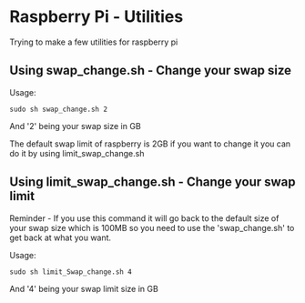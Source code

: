 # Raspberry Pi - Utilities
Trying to make a few utilities for raspberry pi



## Using swap_change.sh - Change your swap size

Usage:
```
sudo sh swap_change.sh 2 
```
And '2' being your swap size in GB

The default swap limit of raspberry is 2GB if you want to change it you can do it by using limit_swap_change.sh

## Using limit_swap_change.sh - Change your swap limit

Reminder - If you use this command it will go back to the default size of your swap size which is 100MB so you need to use the 'swap_change.sh' to get back at what you want.

Usage:
```
sudo sh limit_Swap_change.sh 4
```
And '4' being your swap limit size in GB
